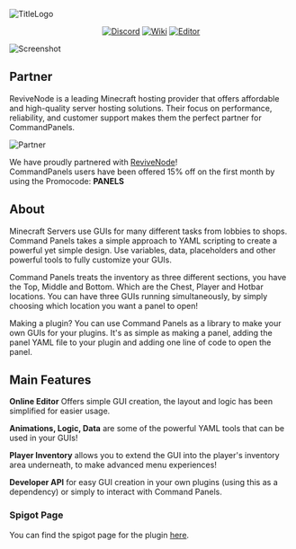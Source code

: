 ![TitleLogo](https://i.imgur.com/YQMXkoi.png)

<p align="center">
  <a href="https://discord.gg/eUWBWh7"><img src="https://i.imgur.com/50KoZcJ.png" alt="Discord"></a> 
  <a href="https://rockyhawk99.gitbook.io/rockyhawk-wiki/"><img src="https://i.imgur.com/kR6n5uw.png" alt="Wiki"></a> 
  <a href="https://commandpanels.net"><img src="https://i.imgur.com/hg68XFc.png" alt="Editor"></a>
</p>

<img align="center" src="https://i.imgur.com/w8UaAP2.png" alt="Screenshot">

## Partner
ReviveNode is a leading Minecraft hosting provider that offers affordable and high-quality server hosting solutions. Their focus on performance, reliability, and customer support makes them the perfect partner for CommandPanels.

![Partner](https://swagalan.dev/revive/partners/revivenode-logo.png)

We have proudly partnered with [ReviveNode](http://billing.revivenode.com/aff.php?aff=379)!  
CommandPanels users have been offered 15% off on the first month by using the Promocode: **PANELS**

## About
Minecraft Servers use GUIs for many different tasks from lobbies to shops. Command Panels takes a simple approach to YAML scripting to create a powerful yet simple design. Use variables, data, placeholders and other powerful tools to fully customize your GUIs.

Command Panels treats the inventory as three different sections, you have the Top, Middle and Bottom. Which are the Chest, Player and Hotbar locations. You can have three GUIs running simultaneously, by simply choosing which location you want a panel to open!

Making a plugin? You can use Command Panels as a library to make your own GUIs for your plugins. It's as simple as making a panel, adding the panel YAML file to your plugin and adding one line of code to open the panel.


## Main Features

**Online Editor** Offers simple GUI creation, the layout and logic has been simplified for easier usage.

**Animations, Logic, Data** are some of the powerful YAML tools that can be used in your GUIs!

**Player Inventory** allows you to extend the GUI into the player's inventory area underneath, to make advanced menu experiences!

**Developer API** for easy GUI creation in your own plugins (using this as a dependency) or simply to interact with Command Panels.

### Spigot Page
You can find the spigot page for the plugin [here](https://www.spigotmc.org/resources/67788/).
